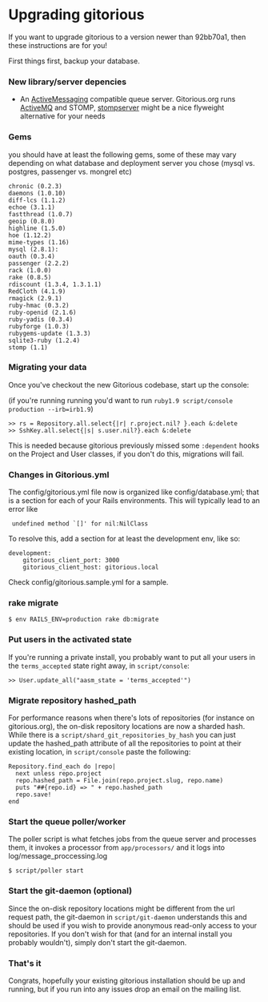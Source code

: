 # Upgrading gitorious

If you want to upgrade gitorious to a version newer than 92bb70a1, then these instructions are for you!

First things first, backup your database.

### New library/server depencies

  * An [ActiveMessaging](http://code.google.com/p/activemessaging/wiki/ActiveMessaging) compatible queue server. Gitorious.org runs [ActiveMQ](http://activemq.apache.org/) and STOMP, [stompserver](http://stompserver.rubyforge.org/) might be a nice flyweight alternative for your needs
  
  
### Gems

you should have at least the following gems, some of these may vary depending on what database and deployment server you chose (mysql vs. postgres, passenger vs. mongrel etc)

    chronic (0.2.3)
    daemons (1.0.10)
    diff-lcs (1.1.2)
    echoe (3.1.1)
    fastthread (1.0.7)
    geoip (0.8.0)
    highline (1.5.0)
    hoe (1.12.2)
    mime-types (1.16)
    mysql (2.8.1):
    oauth (0.3.4)
    passenger (2.2.2)
    rack (1.0.0)
    rake (0.8.5)
    rdiscount (1.3.4, 1.3.1.1)
    RedCloth (4.1.9)
    rmagick (2.9.1)
    ruby-hmac (0.3.2)
    ruby-openid (2.1.6)
    ruby-yadis (0.3.4)
    rubyforge (1.0.3)
    rubygems-update (1.3.3)
    sqlite3-ruby (1.2.4)
    stomp (1.1)

### Migrating your data

Once you've checkout the new Gitorious codebase, start up the console:

(if you're running running you'd want to run `ruby1.9 script/console production --irb=irb1.9`)

    >> rs = Repository.all.select{|r| r.project.nil? }.each &:delete
    >> SshKey.all.select{|s| s.user.nil?}.each &:delete

This is needed because gitorious previously missed some `:dependent` hooks on the Project and User classes, if you don't do this, migrations will fail.

### Changes in Gitorious.yml

The config/gitorious.yml file now is organized like config/database.yml; that is a section for each of your Rails environments. This will typically lead to an error like 

     undefined method `[]' for nil:NilClass

To resolve this, add a section for at least the development env, like so:

    development:
        gitorious_client_port: 3000
        gitorious_client_host: gitorious.local

Check config/gitorious.sample.yml for a sample.

### rake migrate


    $ env RAILS_ENV=production rake db:migrate 


### Put users in the activated state

If you're running a private install, you probably want to put all your users in the `terms_accepted` state right away, in `script/console`:

    >> User.update_all("aasm_state = 'terms_accepted'")


### Migrate repository hashed_path

For performance reasons when there's lots of repositories (for instance on gitorious.org), the on-disk repository locations are now a sharded hash. While there is a `script/shard_git_repositories_by_hash` you can just update the hashed_path attribute of all the repositories to point at their existing location, in `script/console` paste the following:

    Repository.find_each do |repo|
      next unless repo.project
      repo.hashed_path = File.join(repo.project.slug, repo.name)
      puts "##{repo.id} => " + repo.hashed_path
      repo.save!
    end


### Start the queue poller/worker

The poller script is what fetches jobs from the queue server and processes them, it invokes a processor from `app/processors/` and it logs into log/message_proccessing.log

    $ script/poller start


### Start the git-daemon (optional)

Since the on-disk repository locations might be different from the url request path, the git-daemon in `script/git-daemon` understands this and should be used if you wish to provide anonymous read-only access to your repositories.
If you don't wish for that (and for an internal install you probably wouldn't), simply don't start the git-daemon.


### That's it

Congrats, hopefully your existing gitorious installation should be up and running, but if you run into any issues drop an email on the mailing list.
